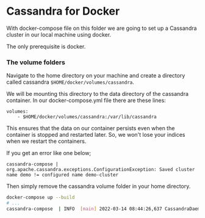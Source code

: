 # Cassandra for Docker

With docker-compose file on this folder we are going to set up a Cassandra cluster in our local machine using docker.

The only prerequisite is docker.

### The volume folders

Navigate to the home directory on your machine and create a directory called cassandra `$HOME/docker/volumes/cassandra`.

We will be mounting this directory to the data directory of the cassandra container. In our docker-compose.yml file there are these lines:

    volumes:
        - $HOME/docker/volumes/cassandra:/var/lib/cassandra


This ensures that the data on our container persists even when the container is stopped and restarted later. So, we won't lose your indices when we restart the containers.

If you get an error like one below;
        
    cassandra-compose | org.apache.cassandra.exceptions.ConfigurationException: Saved cluster name demo != configured name demo-cluster

Then simply remove the cassandra volume folder in your home directory. 
```bash
docker-compose up --build
# ...
cassandra-compose  | INFO  [main] 2022-03-14 08:44:26,637 CassandraDaemon.java:780 - Startup complete
```


